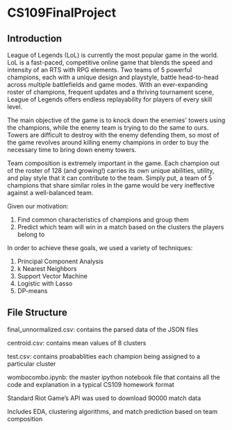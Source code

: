 # CS109FinalProject

## Introduction 
League of Legends (LoL) is currently the most popular game in the world. LoL is a fast-paced, competitive online game that blends the speed and intensity of an RTS with RPG elements. Two teams of 5 powerful champions, each with a unique design and playstyle, battle head-to-head across multiple battlefields and game modes. With an ever-expanding roster of champions, frequent updates and a thriving tournament scene, League of Legends offers endless replayability for players of every skill level.

The main objective of the game is to knock down the enemies' towers using the champions, while the enemy team is trying to do the same to ours. Towers are difficult to destroy with the enemy defending them, so most of the game revolves around killing enemy champions in order to buy the necessary time to bring down enemy towers.

Team composition is extremely important in the game. Each champion out of the roster of 128 (and growing!) carries its own unique abilities, utility, and play style that it can contribute to the team. Simply put, a team of 5 champions that share similar roles in the game would be very ineffective against a well-balanced team. 

Given our motivation:
1. Find common characteristics of champions and group them
2. Predict which team will win in a match based on the clusters the players belong to

In order to achieve these goals, we used a variety of techniques:
1. Principal Component Analysis
2. k Nearest Neighbors
3. Support Vector Machine
4. Logistic with Lasso
5. DP-means

## File Structure 

final_unnormalized.csv: contains the parsed data of the JSON files 

centroid.csv: contains mean values of 8 clusters

test.csv: contains proabablities each champion being assigned to a particular cluster

wombocombo.ipynb: the master ipython notebook file that contains all the code and explanation in a typical CS109 homework format

Standard Riot Game’s API was used to download 90000 match data

Includes EDA, clustering algorithms, and match prediction based on team composition
